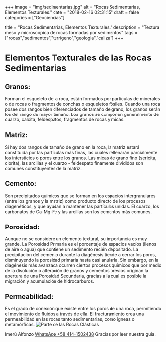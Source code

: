 +++
image = "img/sedimentarias.jpg" 
alt = "Rocas Sedimentarias, Elementos Texturales." 
date = "2018-02-16 02:31:15"
draft = false 
categories = ["Geociencias"]

title = "Rocas Sedimentarias, Elementos Texturales." 
description = "Textura meso y microscópica de rocas formadas por sedimentos" 
tags = ["rocas","sedimentos","terrigeno","geologia","caliza"]
+++
# Elementos Texturales de las Rocas Sedimentarias

## Granos:
Forman el esqueleto de la roca, están formados por partí­culas de minerales o de rocas o fragmentos de conchas o esqueletos fósiles. Cuando una roca posee dos rangos bien diferenciados de tamaño de grano, los granos serán los del rango de mayor tamaño. Los granos se componen generalmente de cuarzo, calcita, feldespatos, fragmentos de rocas y micas.

## Matriz: 
Si hay dos rangos de tamaño de grano en la roca, la matriz estará constituida por las partí­culas más finas, las cuales rellenarán parcialmente los intersticios o poros entre los granos. Las micas de grano fino (sericita, clorita), las arcillas y el cuarzo - feldespato finamente divididos son comunes constituyentes de la matriz.

## Cemento: 
Son precipitados quí­micos que se forman en los espacios intergranulares (entre los granos y la matriz) como producto directo de los procesos diagenéticos, y que ayudan a mantener las partí­culas unidas. El cuarzo, los carbonatos de Ca-Mg-Fe y las arcillas son los cementos más comunes. 

## Porosidad: 
Aunque no se considere un elemento textural, su importancia es muy grande. La Porosidad Primaria es el porcentaje de espacios vací­os (llenos de aire o agua) que contiene un sedimento recién depositado. La precipitación del cemento durante la diagénesis tiende a cerrar los poros, disminuyendo la porosidad primaria hasta casi anularla. Sin embargo, en la diagénesis más avanzada ocurren ciertos procesos quí­micos que por medio de la disolución o alteración de granos y cementos previos originan la apertura de una Porosidad Secundaria, gracias a la cual es posible la migración y acumulación de hidrocarburos.

## Permeabilidad: 
Es el grado de conexión que existe entre los poros de una roca, permitiendo el movimiento de fluidos a través de ella. El fracturamiento crea una permeabilidad en las rocas tanto sedimentarias, como í­gneas o metamórficas. 
![](/img/PartesClasticos.png "Parte de las Rocas Clásticas")

Imerú Alfonzo [WhatsApp +58 414-1502438](https://wa.me/584141502438)
Gracias por leer nuestra guía.
